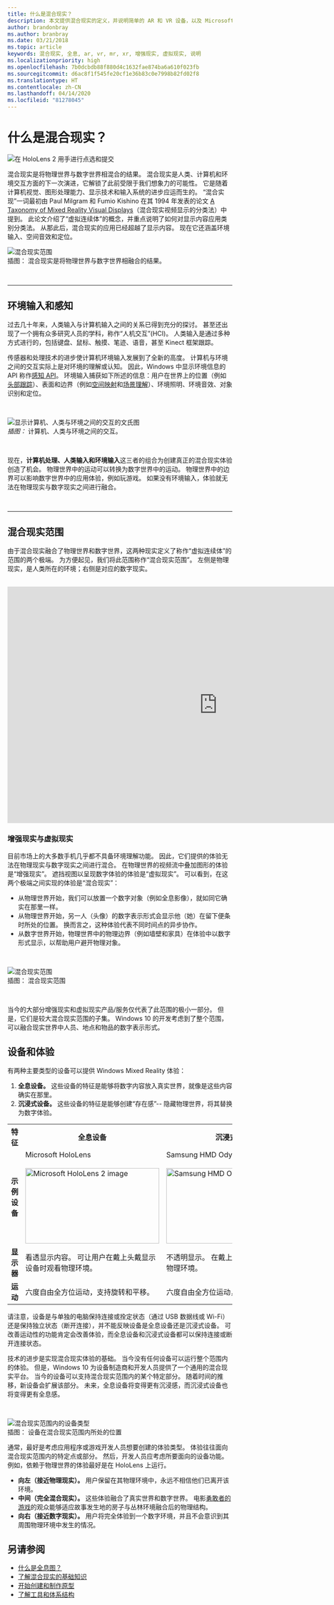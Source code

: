 ```yaml
---
title: 什么是混合现实？
description: 本文提供混合现实的定义，并说明简单的 AR 和 VR 设备，以及 Microsoft HoloLens 和 Windows Mixed Reality 沉浸式头戴显示设备等 Windows Mixed Reality 设备在混合现实范畴中所处的位置。
author: brandonbray
ms.author: branbray
ms.date: 03/21/2018
ms.topic: article
keywords: 混合现实, 全息, ar, vr, mr, xr, 增强现实, 虚拟现实, 说明
ms.localizationpriority: high
ms.openlocfilehash: 7b0dcbdb88f880d4c1632fae874ba6a610f023fb
ms.sourcegitcommit: d6ac8f1f545fe20cf1e36b83c0e7998b82fd02f8
ms.translationtype: HT
ms.contentlocale: zh-CN
ms.lasthandoff: 04/14/2020
ms.locfileid: "81278045"
---
```

# <a name="what-is-mixed-reality"></a>什么是混合现实？

![在 HoloLens 2 用手进行点选和提交](images/02_MixedRealitySlashMixedReality.png)

混合现实是将物理世界与数字世界相混合的结果。 混合现实是人类、计算机和环境交互方面的下一次演进，它解锁了此前受限于我们想象力的可能性。 它是随着计算机视觉、图形处理能力、显示技术和输入系统的进步应运而生的。 “混合实现”一词最初由 Paul Milgram 和 Fumio Kishino 在其 1994 年发表的论文 [A Taxonomy of Mixed Reality Visual Displays](https://etclab.mie.utoronto.ca/people/paul_dir/IEICE94/ieice.html)（混合现实视频显示的分类法）中提到。  此论文介绍了“虚拟连续体”的概念，并重点说明了如何对显示内容应用类别分类法。  从那此后，混合现实的应用已经超越了显示内容。 现在它还涵盖环境输入、空间音效和定位。

![混合现实范围](images/mixedrealityspectrum-worlds.png)<br>
插图：  混合现实是将物理世界与数字世界相融合的结果。

<br>

---

## <a name="environmental-input-and-perception"></a>环境输入和感知

过去几十年来，人类输入与计算机输入之间的关系已得到充分的探讨。 甚至还出现了一个拥有众多研究人员的学科，称作“人机交互”(HCI)。  人类输入是通过多种方式进行的，包括键盘、鼠标、触摸、笔迹、语音，甚至 Kinect 框架跟踪。

传感器和处理技术的进步使计算机环境输入发展到了全新的高度。 计算机与环境之间的交互实际上是对环境的理解或认知。  因此，Windows 中显示环境信息的 API 称作[感知 API](https://docs.microsoft.com/uwp/api/Windows.Perception)。 环境输入捕获如下所述的信息：用户在世界上的位置（例如[头部跟踪](coordinate-systems.md)）、表面和边界（例如[空间映射](spatial-mapping.md)和[场景理解](scene-understanding.md)）、环境照明、环境音效、对象识别和定位。

<br>

![显示计算机、人类与环境之间的交互的文氏图](images/mixed-reality-venn-diagram-300px.png)<br> 
*插图：* 计算机、人类与环境之间的交互。

<br>

现在，**计算机处理、人类输入和环境输入**这三者的组合为创建真正的混合现实体验创造了机会。 物理世界中的运动可以转换为数字世界中的运动。 物理世界中的边界可以影响数字世界中的应用体验，例如玩游戏。 如果没有环境输入，体验就无法在物理现实与数字现实之间进行融合。<br>

<br>

---


## <a name="the-mixed-reality-spectrum"></a>混合现实范围

由于混合现实融合了物理世界和数字世界，这两种现实定义了称作“虚拟连续体”的范围的两个极端。 为方便起见，我们将此范围称作“混合现实范围”。  左侧是物理现实，是人类所在的环境；右侧是对应的数字现实。

<br>

<iframe width="940" height="530" src="https://www.youtube.com/embed/_xpI0JosYUk" frameborder="0" allow="accelerometer; autoplay; encrypted-media; gyroscope; picture-in-picture" allowfullscreen></iframe>

<br>

### <a name="augmented-vs-virtual-reality"></a>增强现实与虚拟现实

目前市场上的大多数手机几乎都不具备环境理解功能。 因此，它们提供的体验无法在物理现实与数字现实之间进行混合。 在物理世界的视频流中叠加图形的体验是“增强现实”。  遮挡视图以呈现数字体验的体验是“虚拟现实”。  可以看到，在这两个极端之间实现的体验是“混合现实”： 
* 从物理世界开始，我们可以放置一个数字对象（例如全息影像），就如同它确实在那里一样。
* 从物理世界开始，另一人（头像）的数字表示形式会显示他（她）在留下便条时所处的位置。 换而言之，这种体验代表不同时间点的异步协作。
* 从数字世界开始，物理世界中的物理边界（例如墙壁和家具）在体验中以数字形式显示，以帮助用户避开物理对象。


<br>

![混合现实范围](images/mixedrealityspectrum.png)<br>
插图：  混合现实范围

<br>

当今的大部分增强现实和虚拟现实产品/服务仅代表了此范围的极小一部分。 但是，它们是较大混合现实范围的子集。 Windows 10 的开发考虑到了整个范围，可以融合现实世界中人员、地点和物品的数字表示形式。




## <a name="devices-and-experiences"></a>设备和体验


有两种主要类型的设备可以提供 Windows Mixed Reality 体验：
1. **全息设备。** 这些设备的特征是能够将数字内容放入真实世界，就像是这些内容确实在那里。
2. **沉浸式设备。** 这些设备的特征是能够创建“存在感”-- 隐藏物理世界，将其替换为数字体验。

<table>
<tr>
<th width="30%"> 特征</th><th width="35%"> 全息设备</th><th width="35%"> 沉浸式设备</th>
</tr><tr>
<td><strong>示例设备</strong></td><td> Microsoft HoloLens<br><br> <img alt="Microsoft HoloLens 2 image" width="300" height="169" src="images/HoloLens2.jpg" /></td><td> Samsung HMD Odyssey+<br><br> <img alt="Samsung HMD Odyssey+ image" width="300" height="169" src="images/Samsung-HMD-Odyssey.jpg" /></td>
</tr><tr>
<td><strong>显示器</strong></td><td> 看透显示内容。 可让用户在戴上头戴显示设备时观看物理环境。</td><td> 不透明显示。 在戴上头戴显示设备时阻挡物理环境。</td>
</tr><tr>
<td><strong>运动</strong></td><td> 六度自由全方位运动，支持旋转和平移。</td><td> 六度自由全方位运动，支持旋转和平移。</td>
</tr>
</table>



请注意，设备是与单独的电脑保持连接或拴定状态（通过 USB 数据线或 Wi-Fi）还是保持独立状态（断开连接），并不能反映设备是全息设备还是沉浸式设备。 可改善运动性的功能肯定会改善体验，而全息设备和沉浸式设备都可以保持连接或断开连接状态。


技术的进步是实现混合现实体验的基础。 当今没有任何设备可以运行整个范围内的体验。 但是，Windows 10 为设备制造商和开发人员提供了一个通用的混合现实平台。 当今的设备可以支持混合现实范围内的某个特定部分。 随着时间的推移，新设备会扩展该部分。 未来，全息设备将变得更有沉浸感，而沉浸式设备也将变得更有全息感。

<br>

![混合现实范围内的设备类型](images/Final_WhatIsMixedReality07.png)<br>
插图：  设备在混合现实范围内所处的位置

通常，最好是考虑应用程序或游戏开发人员想要创建的体验类型。 体验往往面向混合现实范围内的特定点或部分。 然后，开发人员应考虑所要面向的设备功能。 例如，依赖于物理世界的体验最好是在 HoloLens 上运行。
* **向左（接近物理现实）。** 用户保留在其物理环境中，永远不相信他们已离开该环境。
* **中间（完全混合现实）。** 这些体验融合了真实世界和数字世界。 电影[勇敢者的游戏](https://en.wikipedia.org/wiki/Jumanji)的观众能够适应故事发生地的房子与丛林环境融合后的物理结构。
* **向右（接近数字现实）。** 用户将完全体验到一个数字环境，并且不会意识到其周围物理环境中发生的情况。


## <a name="see-also"></a>另请参阅

* [什么是全息图？](hologram.md)
* [了解混合现实的基础知识](index.md#understand-the-basics)
* [开始创建和制作原型](design.md)
* [了解工具和体系结构](development.md)

